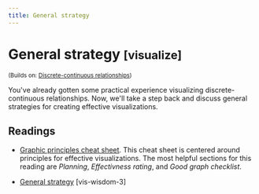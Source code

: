 ```yaml
---
title: General strategy
---
```


<!-- Generated automatically from vis-strategy.yml. Do not edit by hand -->

# General strategy <small class='visualize'>[visualize]</small>
<small>(Builds on: [Discrete-continuous relationships](vis-discrete-continuous.md))</small>

You've already gotten some practical experience visualizing discrete-continuous
relationships. Now, we'll take a step back and discuss general strategies for
creating effective visualizations.

## Readings

  * [Graphic principles cheat sheet](https://github.com/GraphicsPrinciples/CheatSheet/blob/master/NVSCheatSheet.pdf).
    This cheat sheet is centered around principles for effective
    visualizations.  The most helpful sections for this reading are _Planning_,
    _Effectivness rating_, and _Good graph checklist_.

  * [General strategy](https://bookdown.org/content/2138/general-strategy.html) [vis-wisdom-3]


